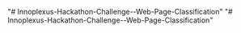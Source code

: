 "# Innoplexus-Hackathon-Challenge--Web-Page-Classification" 
"# Innoplexus-Hackathon-Challenge--Web-Page-Classification" 
